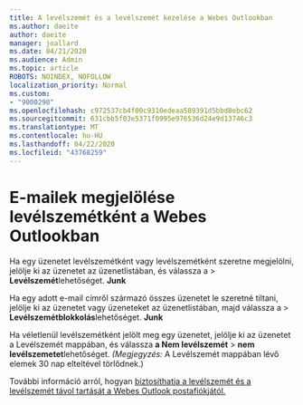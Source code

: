 ```yaml
---
title: A levélszemét és a levélszemét kezelése a Webes Outlookban
ms.author: daeite
author: daeite
manager: joallard
ms.date: 04/21/2020
ms.audience: Admin
ms.topic: article
ROBOTS: NOINDEX, NOFOLLOW
localization_priority: Normal
ms.custom:
- "9000290"
ms.openlocfilehash: c972537cb4f00c9310edeaa589391d5bbd8ebc62
ms.sourcegitcommit: 631cbb5f03e5371f0995e976536d24e9d13746c3
ms.translationtype: MT
ms.contentlocale: hu-HU
ms.lasthandoff: 04/22/2020
ms.locfileid: "43768259"
---
```

# <a name="mark-email-messages-as-junk-in-outlook-on-the-web"></a>E-mailek megjelölése levélszemétként a Webes Outlookban

Ha egy üzenetet levélszemétként vagy levélszemétként szeretne megjelölni, jelölje ki az üzenetet az üzenetlistában, és válassza a > **Levélszemét**lehetőséget. **Junk**

Ha egy adott e-mail címről származó összes üzenetet le szeretné tiltani, jelölje ki az üzenetet vagy üzeneteket az üzenetlistában, majd válassza a > **Levélszemétblokkolás**lehetőséget. **Junk**

Ha véletlenül levélszemétként jelölt meg egy üzenetet, jelölje ki az üzenetet a Levélszemét mappában, és válassza **a Nem levélszemét** > **nem levélszemetet**lehetőséget. *(Megjegyzés:* A Levélszemét mappában lévő elemek 30 nap elteltével törlődnek.)

További információ arról, hogyan [biztosíthatja a levélszemét és a levélszemét távol tartását a Webes Outlook postafiókjától.](https://support.office.com/article/db786e79-54e2-40cc-904f-d89d57b7f41d)